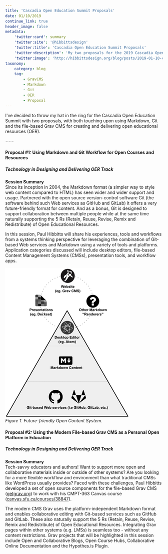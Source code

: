 ```yaml
---
title: 'Cascadia Open Education Summit Proposals'
date: 01/10/2019
continue_link: true
header_image: false
metadata:
    'twitter:card': summary
    'twitter:site': '@hibbittsdesign'
    'twitter:title': 'Cascadia Open Education Summit Proposals'
    'twitter:description': 'My two proposals for the 2019 Cascadia Open Education Summit'
    'twitter:image': 'http://hibbittsdesign.org/blog/posts/2019-01-10-cascadia-open-education-summit-proposals/markdown-git-workflow.png'
taxonomy:
    category: blog
    tag:
        - GravCMS
        - Markdown
        - Git
        - OER
        - Proposal
---
```


I've decided to throw my hat in the ring for the Cascadia Open Education Summit with two proposals, with both touching upon using Markdown, Git and the file-based Grav CMS for creating and delivering open educational resources (OER).

===

#### Proposal #1: Using Markdown and Git Workflow for Open Courses and Resources
##### Technology in Designing and Delivering OER Track

**Session Summary**  
Since its inception in 2004, the Markdown format (a simpler way to style web content compared to HTML) has seen wider and wider support and usage. Partnered with the open source version-control software Git (the software behind such Web services as GitHub and GitLab) it offers a very future-friendly format for content. And as a bonus, Git is designed to support collaboration between multiple people while at the same time naturally supporting the 5 Rs (Retain, Reuse, Revise, Remix and Redistribute) of Open Educational Resources.

In this session, Paul Hibbitts will share his experiences, tools and workflows from a systems thinking perspective for leveraging the combination of Git-based Web services and Markdown using a variety of tools and platforms. Application categories discussed will include desktop editors, file-based Content Management Systems (CMSs), presentation tools, and workflow apps.

![Future-friendly Open Content System](markdown-git-workflow.png)  
_Figure 1. Future-friendly Open Content System._

#### Proposal #2: Using the Modern File-based Grav CMS as a Personal Open Platform in Education
##### Technology in Designing and Delivering OER Track

**Session Summary**  
Tech-savvy educators and authors! Want to support more open and collaborative materials inside or outside of other systems? Are you looking for a more flexible workflow and environment than what traditional CMSs like WordPress usually provides? Faced with these challenges, Paul Hibbitts developed a set of open source components for the file-based Grav CMS ([getgrav.org](https:getgrav,org)) to work with his CMPT-363 Canvas course ([canvas.sfu.ca/courses/38847](https://canvas.sfu.ca/courses/38847)).

The modern CMS Grav uses the platform-independent Markdown format and enables collaborative editing with Git-based services such as GitHub and GitLab. These also naturally support the 5 Rs (Retain, Reuse, Revise, Remix and Redistribute) of Open Educational Resources. Integrating Grav pages within other systems (e.g. LMSs) is seamless too - without any content restrictions. Grav projects that will be highlighted in this session include Open and Collaborative Blogs, Open Course Hubs, Collaborative Online Documentation and the Hypothes.is Plugin.
